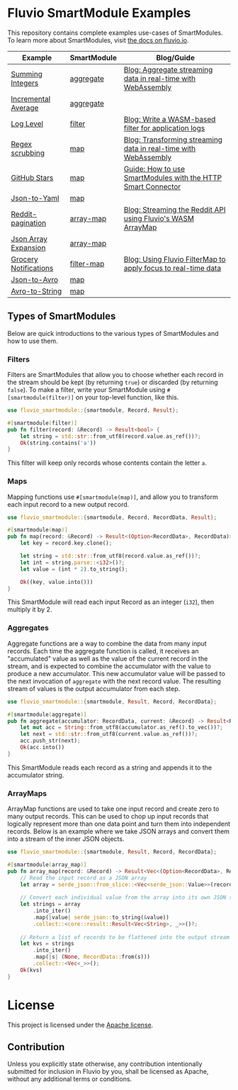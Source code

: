# Fluvio SmartModule Examples

This repository contains complete examples use-cases of SmartModules.
To learn more about SmartModules, visit [the docs on fluvio.io][1].

[1]: https://fluvio.io/docs/smartmodules/overview

| Example                                                     | SmartModule | Blog/Guide |
|-------------------------------------------------------------| --- | --- |
| [Summing Integers](./summing-integers/src/lib.rs)           | [aggregate](https://www.fluvio.io/docs/smartmodules/aggregate/) | [Blog: Aggregate streaming data in real-time with WebAssembly](https://www.infinyon.com/blog/2021/08/smartstream-aggregates/) |
| [Incremental Average](./incremental-average/src/lib.rs)     | [aggregate](https://www.fluvio.io/docs/smartmodules/aggregate/) | |
| [Log Level](./log-level/src/lib.rs)                         | [filter](https://www.fluvio.io/docs/smartmodules/filter/) | [Blog: Write a WASM-based filter for application logs](https://www.infinyon.com/blog/2021/06/smartstream-filters/)|
| [Regex scrubbing](./regex-scrubbing/src/lib.rs)             | [map](https://www.fluvio.io/docs/smartmodules/map/) | [Blog: Transforming streaming data in real-time with WebAssembly](https://www.infinyon.com/blog/2021/08/smartstream-map-use-cases/)
| [GitHub Stars](./github-stars/src/lib.rs)                   | [map](https://www.fluvio.io/docs/smartmodules/map/) | [Guide: How to use SmartModules with the HTTP Smart Connector](https://fluvio.io/connectors/examples/github) |
| [Json-to-Yaml](./json-to-yaml/src/lib.rs)                   | [map](https://www.fluvio.io/docs/smartmodules/map/) | |
| [Reddit-pagination](./reddit-pagination/src/lib.rs)         | [array-map](https://www.fluvio.io/docs/smartmodules/array-map/) | [Blog: Streaming the Reddit API using Fluvio's WASM ArrayMap](https://www.infinyon.com/blog/2021/10/smartstream-array-map-reddit/) |
| [Json Array Expansion](./json-array-expansion/src/lib.rs)   | [array-map](https://www.fluvio.io/docs/smartmodules/array-map/) | |
| [Grocery Notifications](./grocery-notifications/src/lib.rs) | [filter-map](https://www.fluvio.io/docs/smartmodules/filter-map/) | [Blog: Using Fluvio FilterMap to apply focus to real-time data](https://www.infinyon.com/blog/2021/11/filter-map/) |
| [Json-to-Avro](./json-to-avro/src/lib.rs)                   | [map](https://www.fluvio.io/docs/smartmodules/map/) | |
| [Avro-to-String](./avro-to-str/src/lib.rs)                  | [map](https://www.fluvio.io/docs/smartmodules/map/) | |


## Types of SmartModules

Below are quick introductions to the various types of SmartModules and how to use them.

### Filters

Filters are SmartModules that allow you to choose whether each record in the stream
should be kept (by returning `true`) or discarded (by returning `false`).
To make a filter, write your SmartModule using `#[smartmodule(filter)]` on your
top-level function, like this.

```rust
use fluvio_smartmodule::{smartmodule, Record, Result};

#[smartmodule(filter)]
pub fn filter(record: &Record) -> Result<bool> {
    let string = std::str::from_utf8(record.value.as_ref())?;
    Ok(string.contains('a'))
}
```

This filter will keep only records whose contents contain the letter `a`.

### Maps

Mapping functions use `#[smartmodule(map)]`, and allow you to transform each input
record to a new output record.

```rust
use fluvio_smartmodule::{smartmodule, Record, RecordData, Result};

#[smartmodule(map)]
pub fn map(record: &Record) -> Result<(Option<RecordData>, RecordData)> {
    let key = record.key.clone();

    let string = std::str::from_utf8(record.value.as_ref())?;
    let int = string.parse::<i32>()?;
    let value = (int * 2).to_string();

    Ok((key, value.into()))
}
```

This SmartModule will read each input Record as an integer (`i32`), then multiply it by 2.

### Aggregates

Aggregate functions are a way to combine the data from many input records.
Each time the aggregate function is called, it receives an "accumulated" value
as well as the value of the current record in the stream, and is expected to
combine the accumulator with the value to produce a new accumulator. This new
accumulator value will be passed to the next invocation of `aggregate` with
the next record value. The resulting stream of values is the output accumulator
from each step.

```rust
use fluvio_smartmodule::{smartmodule, Result, Record, RecordData};

#[smartmodule(aggregate)]
pub fn aggregate(accumulator: RecordData, current: &Record) -> Result<RecordData> {
    let mut acc = String::from_utf8(accumulator.as_ref().to_vec())?;
    let next = std::str::from_utf8(current.value.as_ref())?;
    acc.push_str(next);
    Ok(acc.into())
}
```

This SmartModule reads each record as a string and appends it to the accumulator string.

### ArrayMaps

ArrayMap functions are used to take one input record and create zero to many output records.
This can be used to chop up input records that logically represent more than one data point
and turn them into independent records. Below is an example where we take JSON arrays and
convert them into a stream of the inner JSON objects.

```rust
use fluvio_smartmodule::{smartmodule, Result, Record, RecordData};

#[smartmodule(array_map)]
pub fn array_map(record: &Record) -> Result<Vec<(Option<RecordData>, RecordData)>> {
    // Read the input record as a JSON array
    let array = serde_json::from_slice::<Vec<serde_json::Value>>(record.value.as_ref())?;
    
    // Convert each individual value from the array into its own JSON string
    let strings = array
        .into_iter()
        .map(|value| serde_json::to_string(&value))
        .collect::<core::result::Result<Vec<String>, _>>()?;
        
    // Return a list of records to be flattened into the output stream
    let kvs = strings
        .into_iter()
        .map(|s| (None, RecordData::from(s)))
        .collect::<Vec<_>>();
    Ok(kvs)
}
```

# License

This project is licensed under the [Apache license](LICENSE-APACHE).

## Contribution

Unless you explicitly state otherwise, any contribution intentionally submitted
for inclusion in Fluvio by you, shall be licensed as Apache, without any additional
terms or conditions.
